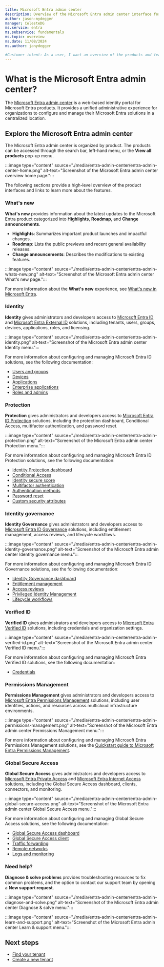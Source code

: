 ```yaml
---
title: Microsoft Entra admin center 
description: Overview of the Microsoft Entra admin center interface for configuring and managing Microsoft Entra products.
author: jason-nydegger
manager: CelesteDG
ms.service: entra
ms.subservice: fundamentals
ms.topic: overview
ms.date: 11/08/2024
ms.author: janydegger

#Customer intent: As a user, I want an overview of the products and features available in the Microsoft Entra admin center and then be able to easily navigate to learn more about those products and features. 
---
```


# What is the Microsoft Entra admin center?

The [Microsoft Entra admin center](https://entra.microsoft.com/) is a web-based identity portal for Microsoft Entra products. It provides a unified administrative experience for organizations to configure and manage their Microsoft Entra solutions in a centralized location.

## Explore the Microsoft Entra admin center

The Microsoft Entra admin center is organized by product. The products can be accessed through the search bar, left-hand menu, or the **View all products** pop-up menu.

:::image type="content" source="./media/entra-admin-center/entra-admin-center-home.png" alt-text="Screenshot of the Microsoft Entra admin center overview home page.":::

The following sections provide a high-level overview of the product interfaces and links to learn more about the features.

### What's new

**What's new** provides information about the latest updates to the Microsoft Entra product categorized into **Highlights**, **Roadmap**, and **Change announcements**.

* **Highlights**: Summarizes important product launches and impactful changes. 
* **Roadmap**: Lists the public previews and recent general availability releases.
* **Change announcements**: Describes the modifications to existing features.

:::image type="content" source="./media/entra-admin-center/entra-admin-whats-new.png" alt-text="Screenshot of the Microsoft Entra admin center What's new page.":::

For more information about the **What's new** experience, see [What's new in Microsoft Entra](./whats-new-overview.md).

### Identity

**Identity** gives administrators and developers access to [Microsoft Entra ID](./whatis.md) and [Microsoft Entra External ID](~/external-id/external-identities-overview.md) solutions, including tenants, users, groups, devices, applications, roles, and licensing.

:::image type="content" source="./media/entra-admin-center/entra-admin-identity.png" alt-text="Screenshot of the Microsoft Entra admin center Identity menu.":::

For more information about configuring and managing Microsoft Entra ID solutions, see the following documentation:

* [Users and groups](~/identity/users/directory-overview-user-model.md)
* [Devices](~/identity/devices/overview.md)
* [Applications](~/identity-platform/application-model.md)
* [Enterprise applications](~/identity/enterprise-apps/what-is-application-management.md)
* [Roles and admins](~/identity/role-based-access-control/custom-overview.md)

### Protection

**Protection** gives administrators and developers access to [Microsoft Entra ID Protection](~/id-protection/overview-identity-protection.md) solutions, including the protection dashboard, Conditional Access, multifactor authentication, and password reset.

:::image type="content" source="./media/entra-admin-center/entra-admin-protection.png" alt-text="Screenshot of the Microsoft Entra admin center Protection menu.":::

For more information about configuring and managing Microsoft Entra ID Protection solutions, see the following documentation:

* [Identity Protection dashboard](~/id-protection/id-protection-dashboard.md)
* [Conditional Access](~/identity/conditional-access/overview.md)
* [Identity secure score](~/identity/monitoring-health/concept-identity-secure-score.md)
* [Multifactor authentication](~/identity/authentication/concept-mfa-howitworks.md)
* [Authentication methods](~/identity/authentication/concept-authentication-methods.md)
* [Password reset](~/identity/authentication/concept-sspr-howitworks.md)
* [Custom security attributes](~/fundamentals/custom-security-attributes-overview.md)

### Identity governance

**Identity Governance** gives administrators and developers access to [Microsoft Entra ID Governance](~/id-governance/identity-governance-overview.md) solutions, including entitlement management, access reviews, and lifecycle workflows.

:::image type="content" source="./media/entra-admin-center/entra-admin-identity-governance.png" alt-text="Screenshot of the Microsoft Entra admin center Identity governance menu.":::

For more information about configuring and managing Microsoft Entra ID Governance solutions, see the following documentation:

* [Identity Governance dashboard](~/id-governance/governance-dashboard.md)
* [Entitlement management](~/id-governance/entitlement-management-overview.md)
* [Access reviews](~/id-governance/access-reviews-overview.md)
* [Privileged Identity Management](~/id-governance/privileged-identity-management/pim-configure.md)
* [Lifecycle workflows](~/id-governance/what-are-lifecycle-workflows.md)

### Verified ID

**Verified ID** gives administrators and developers access to [Microsoft Entra Verified ID](~/verified-id/decentralized-identifier-overview.md) solutions, including credentials and organization settings.

:::image type="content" source="./media/entra-admin-center/entra-admin-verified-id.png" alt-text="Screenshot of the Microsoft Entra admin center Verified ID menu.":::

For more information about configuring and managing Microsoft Entra Verified ID solutions, see the following documentation:

* [Credentials](~/verified-id/verifiable-credentials-configure-tenant-quick.md)

### Permissions Management

**Permissions Management** gives administrators and developers access to [Microsoft Entra Permissions Management](~/permissions-management/overview.md) solutions, including user identities, actions, and resources across multicloud infrastructure environments.

:::image type="content" source="./media/entra-admin-center/entra-admin-permissions-management.png" alt-text="Screenshot of the Microsoft Entra admin center Permissions Management menu.":::

For more information about configuring and managing Microsoft Entra Permissions Management solutions, see the [Quickstart guide to Microsoft Entra Permissions Management](~/permissions-management/permissions-management-quickstart-guide.md).

### Global Secure Access

**Global Secure Access** gives administrators and developers access to [Microsoft Entra Private Access](~/global-secure-access/overview-what-is-global-secure-access.md#microsoft-entra-private-access) and [Microsoft Entra Internet Access](~/global-secure-access/overview-what-is-global-secure-access.md#microsoft-entra-internet-access) solutions, including the Global Secure Access dashboard, clients, connectors, and monitoring.

:::image type="content" source="./media/entra-admin-center/entra-admin-global-secure-access.png" alt-text="Screenshot of the Microsoft Entra admin center Global Secure Access menu.":::

For more information about configuring and managing Global Secure Access solutions, see the following documentation:

* [Global Secure Access dashboard](~/global-secure-access/concept-traffic-dashboard.md)
* [Global Secure Access client](~/global-secure-access/concept-clients.md)
* [Traffic forwarding](~/global-secure-access/concept-traffic-forwarding.md)
* [Remote networks](~/global-secure-access/concept-remote-network-connectivity.md)
* [Logs and monitoring](~/global-secure-access/concept-global-secure-access-logs-monitoring.md)

### Need help?

**Diagnose & solve problems** provides troubleshooting resources to fix common problems, and the option to contact our support team by opening a **New support request**.

:::image type="content" source="./media/entra-admin-center/entra-admin-diagnose-and-solve.png" alt-text="Screenshot of the Microsoft Entra admin center Diagnose & solve menu.":::

:::image type="content" source="./media/entra-admin-center/entra-admin-learn-and-support.png" alt-text="Screenshot of the Microsoft Entra admin center Learn & support menu.":::

## Next steps

* [Find your tenant](./how-to-find-tenant.yml)
* [Create a new tenant](./create-new-tenant.md)